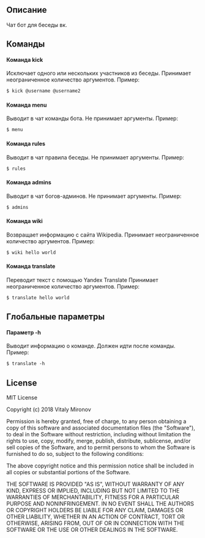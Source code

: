 ## Описание
Чат бот для беседы вк.

## Команды

#### Команда kick
Исключает одного или нескольких участников из беседы.
Принимает неограниченное количество аргументов.
Пример:
```html
$ kick @username @username2
```
#### Команда menu
Выводит в чат команды бота.
Не принимает аргументы.
Пример:
```html
$ menu
```
#### Команда rules
Выводит в чат правила беседы.
Не принимает аргументы.
Пример:
```html
$ rules
```
#### Команда admins
Выводит в чат богов-админов.
Не принимает аргументы.
Пример:
```html
$ admins
```
#### Команда wiki
Возвращает информацию с сайта Wikipedia.
Принимает неограниченное количество аргументов.
Пример:
```html
$ wiki hello world
```
#### Команда translate
Переводит текст с помощью Yandex Translate
Принимает неограниченное количество аргументов.
Пример:
```html
$ translate hello world
```

## Глобальные параметры

#### Параметр -h
Выводит информацию о команде.
Должен идти после команды.
Пример:
```html
$ translate -h
```
## License

MIT License

Copyright (c) 2018 Vitaly Mironov

Permission is hereby granted, free of charge, to any person obtaining a copy
of this software and associated documentation files (the "Software"), to deal
in the Software without restriction, including without limitation the rights
to use, copy, modify, merge, publish, distribute, sublicense, and/or sell
copies of the Software, and to permit persons to whom the Software is
furnished to do so, subject to the following conditions:

The above copyright notice and this permission notice shall be included in all
copies or substantial portions of the Software.

THE SOFTWARE IS PROVIDED "AS IS", WITHOUT WARRANTY OF ANY KIND, EXPRESS OR
IMPLIED, INCLUDING BUT NOT LIMITED TO THE WARRANTIES OF MERCHANTABILITY,
FITNESS FOR A PARTICULAR PURPOSE AND NONINFRINGEMENT. IN NO EVENT SHALL THE
AUTHORS OR COPYRIGHT HOLDERS BE LIABLE FOR ANY CLAIM, DAMAGES OR OTHER
LIABILITY, WHETHER IN AN ACTION OF CONTRACT, TORT OR OTHERWISE, ARISING FROM,
OUT OF OR IN CONNECTION WITH THE SOFTWARE OR THE USE OR OTHER DEALINGS IN THE
SOFTWARE.
